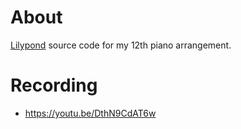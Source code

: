 # About

[Lilypond](https://lilypond.org/) source code for my 12th piano arrangement.

# Recording

- https://youtu.be/DthN9CdAT6w
